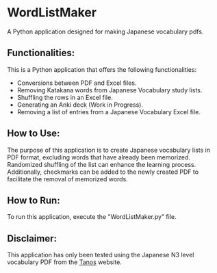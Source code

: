 # WordListMaker
A Python application designed for making Japanese vocabulary pdfs.

## Functionalities:
This is a Python application that offers the following functionalities:
* Conversions between PDF and Excel files.
* Removing Katakana words from Japanese Vocabulary study lists.
* Shuffling the rows in an Excel file.
* Generating an Anki deck (Work in Progress).
* Removing a list of entries from a Japanese Vocabulary Excel file.
  
## How to Use:
The purpose of this application is to create Japanese vocabulary lists in PDF format, excluding words that have already been memorized. Randomized shuffling of the list can enhance the learning process. Additionally, checkmarks can be added to the newly created PDF to facilitate the removal of memorized words.

## How to Run:
To run this application, execute the "WordListMaker.py" file.

## Disclaimer:
This application has only been tested using the Japanese N3 level vocabulary PDF from the [Tanos](https://www.tanos.co.uk/jlpt/jlpt3/vocab/VocabList.N3.pdf) website.
